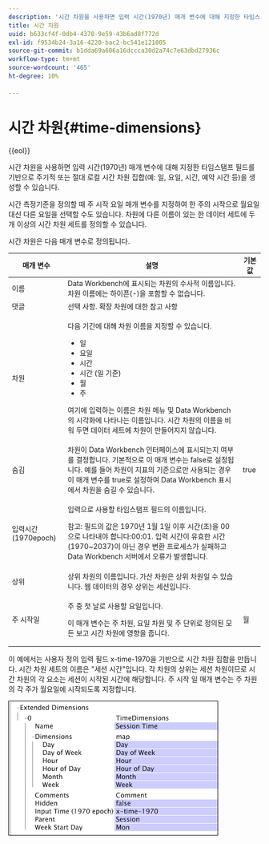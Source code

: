 ```yaml
---
description: '시간 차원을 사용하면 입력 시간(1970년) 매개 변수에 대해 지정한 타임스탬프 필드를 기반으로 주기적 또는 절대 로컬 시간 차원 집합(예: 일, 요일, 시간, 예약 시간 등)을 생성할 수 있습니다.'
title: 시간 차원
uuid: b633cf4f-0db4-4378-9e59-43b6ad8f772d
exl-id: f9534b24-3a16-4220-bac2-bc541e121005
source-git-commit: b1dda69a606a16dccca30d2a74c7e63dbd27936c
workflow-type: tm+mt
source-wordcount: '465'
ht-degree: 10%

---
```


# 시간 차원{#time-dimensions}

{{eol}}

시간 차원을 사용하면 입력 시간(1970년) 매개 변수에 대해 지정한 타임스탬프 필드를 기반으로 주기적 또는 절대 로컬 시간 차원 집합(예: 일, 요일, 시간, 예약 시간 등)을 생성할 수 있습니다.

시간 측정기준을 정의할 때 주 시작 요일 매개 변수를 지정하여 한 주의 시작으로 월요일 대신 다른 요일을 선택할 수도 있습니다. 차원에 다른 이름이 있는 한 데이터 세트에 두 개 이상의 시간 차원 세트를 정의할 수 있습니다.

시간 차원은 다음 매개 변수로 정의됩니다.

<table id="table_9734F6CD7ABA4661A2F9A5FB948A7282"> 
 <thead> 
  <tr> 
   <th colname="col1" class="entry"> 매개 변수 </th> 
   <th colname="col2" class="entry"> 설명 </th> 
   <th colname="col3" class="entry"> 기본값 </th> 
  </tr> 
 </thead>
 <tbody> 
  <tr> 
   <td colname="col1"> 이름 </td> 
   <td colname="col2"> Data Workbench에 표시되는 차원의 수사적 이름입니다. 차원 이름에는 하이픈(-)을 포함할 수 없습니다. </td> 
   <td colname="col3"> </td> 
  </tr> 
  <tr> 
   <td colname="col1"> 댓글 </td> 
   <td colname="col2"> 선택 사항. 확장 차원에 대한 참고 사항 </td> 
   <td colname="col3"> </td> 
  </tr> 
  <tr> 
   <td colname="col1"> 차원 </td> 
   <td colname="col2"> <p>다음 기간에 대해 차원 이름을 지정할 수 있습니다. </p> <p> 
     <ul id="ul_EB0837DD66BE4004A615A6029EEF4CD5"> 
      <li id="li_2E46E6DB004E443C8CC831DCEE743D60"> 일 </li> 
      <li id="li_F59A27779EBE4E2A84E0972EE8BCDFA7"> 요일 </li> 
      <li id="li_7D74CD547ED1449091EF7B2E0E8C46DE"> 시간 </li> 
      <li id="li_706AF9D385CB44C098DEBACA3BA2CD4B"> 시간 (일 기준) </li> 
      <li id="li_76FBF69B25954885A0192D308A155E41"> 월 </li> 
      <li id="li_3C16955BE5C54291A25E25CD31259661"> 주 </li> 
     </ul> </p> <p> 여기에 입력하는 이름은 차원 메뉴 및 Data Workbench의 시각화에 나타나는 이름입니다. 시간 차원의 이름을 비워 두면 데이터 세트에 차원이 만들어지지 않습니다. </p> </td> 
   <td colname="col3"> </td> 
  </tr> 
  <tr> 
   <td colname="col1"> 숨김 </td> 
   <td colname="col2"> 차원이 Data Workbench 인터페이스에 표시되는지 여부를 결정합니다. 기본적으로 이 매개 변수는 false로 설정됩니다. 예를 들어 차원이 지표의 기준으로만 사용되는 경우 이 매개 변수를 true로 설정하여 Data Workbench 표시에서 차원을 숨길 수 있습니다. </td> 
   <td colname="col3"> true </td> 
  </tr> 
  <tr> 
   <td colname="col1"> 입력시간(1970epoch) </td> 
   <td colname="col2"> <p>입력으로 사용할 타임스탬프 필드의 이름입니다. </p> <p> <p>참고: 필드의 값은 1970년 1월 1일 이후 시간(초)을 00으로 나타내야 합니다:00:01. 입력 시간이 유효한 시간(1970~2037)이 아닌 경우 변환 프로세스가 실패하고 Data Workbench 서버에서 오류가 발생합니다. </p> </p> </td> 
   <td colname="col3"> </td> 
  </tr> 
  <tr> 
   <td colname="col1"> 상위 </td> 
   <td colname="col2"> 상위 차원의 이름입니다. 가산 차원은 상위 차원일 수 있습니다. 웹 데이터의 경우 상위는 세션입니다. </td> 
   <td colname="col3"> </td> 
  </tr> 
  <tr> 
   <td colname="col1"> 주 시작일 </td> 
   <td colname="col2"> <p>주 중 첫 날로 사용할 요일입니다. </p> <p> 이 매개 변수는 주 차원, 요일 차원 및 주 단위로 정의된 모든 보고 시간 차원에 영향을 줍니다. </p> </td> 
   <td colname="col3"> 월 </td> 
  </tr> 
 </tbody> 
</table>

이 예에서는 사용자 정의 입력 필드 x-time-1970을 기반으로 시간 차원 집합을 만듭니다. 시간 차원 세트의 이름은 &quot;세션 시간&quot;입니다. 각 차원의 상위는 세션 차원이므로 시간 차원의 각 요소는 세션이 시작된 시간에 해당합니다. 주 시작 일 매개 변수는 주 차원의 각 주가 월요일에 시작되도록 지정합니다.

![](assets/cfg_Transformation_Dim_TimeDim.png)
